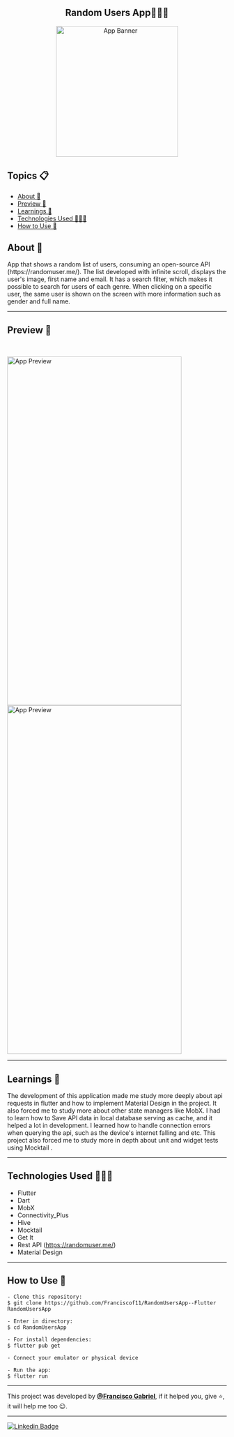 <h2 align="center">Random Users App👨🏻‍💻</h2>
<p align="center">
    <img src="https://i.imgur.com/1452y5o.png" width="280" height="300" alt="App Banner" />
</p>

   <h2>Topics 📋</h2>

  <p>
   
   - [About 📖](#about-)
   - [Preview 📱](#preview-)
   - [Learnings 🤯](#---learnings----)
   - [Technologies Used 👨🏽‍💻](#---technologies-used----)
   - [How to Use 🤔](#how-to-use-)
   </p>

   <h2>About 📖</h2>
   
   <p>
      App that shows a random list of users, consuming an open-source API (https://randomuser.me/). The list developed with infinite scroll, displays the user's image, first name and email. It has a search filter, which makes it possible to search for users of each genre. When clicking on a specific user, the same user is shown on the screen with more information such as gender and full name.
   </p>

---

   <h2>Preview 📱</h2><br>

   <p a>
   <img src="" width="400" height="800" alt="App Preview"> 
   <img src="" width="400" height="800" alt="App Preview">
   </p>

---

 <h2>
   Learnings 🤯
   </h2>
The development of this application made me study more deeply about api requests in flutter and how to implement Material Design in the project.
It also forced me to study more about other state managers like MobX. I had to learn how to Save API data in local database serving as cache, and it helped a lot in development. I learned how to handle connection errors when querying the api, such as the device's internet falling and etc. This project also forced me to study more in depth about unit and widget tests using Mocktail .

---

 <h2>
   Technologies Used 👨🏽‍💻
   </h2>
   
  * Flutter
  * Dart
  * MobX
  * Connectivity_Plus
  * Hive
  * Mocktail
  * Get It
  * Rest API (https://randomuser.me/)
  * Material Design
  
---

   <h2>How to Use 🤔</h2>

```
- Clone this repository:
$ git clone https://github.com/Franciscof11/RandomUsersApp--Flutter RandomUsersApp

- Enter in directory:
$ cd RandomUsersApp

- For install dependencies:
$ flutter pub get

- Connect your emulator or physical device

- Run the app:
$ flutter run
```

---

This project was developed by **[@Francisco Gabriel](https://www.linkedin.com/in/franciscossg/)**,
if it helped you, give ⭐, it will help me too 😉.

---

   <div>

[![Linkedin Badge](https://img.shields.io/badge/-Francisco%20Gabriel-292929?style=flat-square&logo=Linkedin&logoColor=blue&link=https://www.linkedin.com/in/franciscossg/)](https://www.linkedin.com/in/franciscossg/)

   </div>
